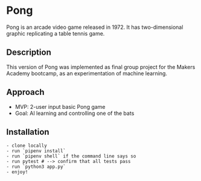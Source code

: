 # Pong

Pong is an arcade video game released in 1972. It has two-dimensional graphic replicating a table tennis game.

## Description

This version of Pong was implemented as final group project for the Makers Academy bootcamp, as an experimentation of machine learning.

## Approach

- MVP: 2-user input basic Pong game
- Goal: AI learning and controlling one of the bats

## Installation
```
- clone locally
- run `pipenv install`
- run `pipenv shell` if the command line says so
- run pytest # --> confirm that all tests pass
- run `python3 app.py`
- enjoy!
```
